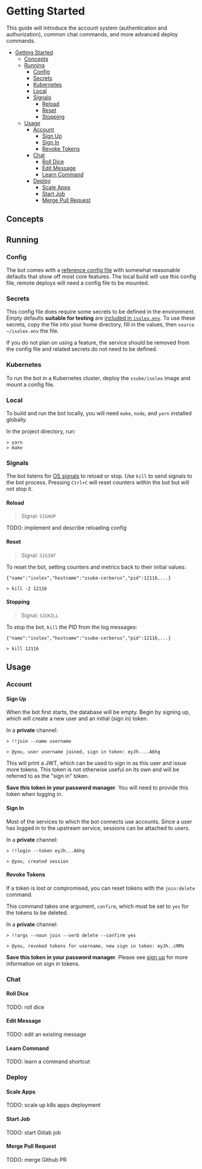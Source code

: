 # Getting Started

This guide will introduce the account system (authentication and authorization), common chat commands, and more
advanced deploy commands.

- [Getting Started](#getting-started)
  - [Concepts](#concepts)
  - [Running](#running)
    - [Config](#config)
    - [Secrets](#secrets)
    - [Kubernetes](#kubernetes)
    - [Local](#local)
    - [Signals](#signals)
      - [Reload](#reload)
      - [Reset](#reset)
      - [Stopping](#stopping)
  - [Usage](#usage)
    - [Account](#account)
      - [Sign Up](#sign-up)
      - [Sign In](#sign-in)
      - [Revoke Tokens](#revoke-tokens)
    - [Chat](#chat)
      - [Roll Dice](#roll-dice)
      - [Edit Message](#edit-message)
      - [Learn Command](#learn-command)
    - [Deploy](#deploy)
      - [Scale Apps](#scale-apps)
      - [Start Job](#start-job)
      - [Merge Pull Request](#merge-pull-request)

## Concepts

## Running

### Config

The bot comes with a [reference config file](./isolex.yml) with somewhat reasonable defaults that show off most core
features. The local build will use this config file, remote deploys will need a config file to be mounted.

### Secrets

This config file does require some secrets to be defined in the environment. Empty defaults **suitable for testing**
are [included in `isolex.env`](./isolex.env). To use these secrets, copy the file into your home directory, fill
in the values, then `source ~/isolex.env` the file.

If you do not plan on using a feature, the service should be removed from the config file and related secrets do not
need to be defined.

### Kubernetes

To run the bot in a Kubernetes cluster, deploy the `ssube/isolex` image and mount a config file.

### Local

To build and run the bot locally, you will need `make`, `node`, and `yarn` installed globally.

In the project directory, run:

```shell
> yarn
> make
```

### Signals

The bot listens for [OS signals](https://linux.die.net/Bash-Beginners-Guide/sect_12_01.html) to reload or stop. Use
`kill` to send signals to the bot process. Pressing `Ctrl+C` will reset counters within the bot but will not stop it.

#### Reload

> Signal: `SIGHUP`

TODO: implement and describe reloading config

#### Reset

> Signal: `SIGINT`

To reset the bot, setting counters and metrics back to their initial values:

```shell
{"name":"isolex","hostname":"ssube-cerberus","pid":12116,...}

> kill -2 12116
```

#### Stopping

> Signal: `SIGKILL`

To stop the bot, `kill` the PID from the log messages:

```shell
{"name":"isolex","hostname":"ssube-cerberus","pid":12116,...}

> kill 12116
```

## Usage

### Account

#### Sign Up

When the bot first starts, the database will be empty. Begin by signing up, which will create a new user and an initial
(sign in) token.

In a **private** channel:

```
> !!join --name username

> @you, user username joined, sign in token: eyJh....A6hg
```

This will print a JWT, which can be used to sign in as this user and issue more tokens. This token is not otherwise
useful on its own and will be referred to as the "sign in" token.

**Save this token in your password manager**. You will need to provide this token when logging in.

#### Sign In

Most of the services to which the bot connects use accounts. Since a user has logged in to the upstream service,
sessions can be attached to users.

In a **private** channel:

```
> !!login --token eyJh...A6hg

> @you, created session
```

#### Revoke Tokens

If a token is lost or compromised, you can reset tokens with the `join:delete` command.

This command takes one argument, `confirm`, which must be set to `yes` for the tokens to be deleted.

In a **private** channel:

```
> !!args --noun join --verb delete --confirm yes

> @you, revoked tokens for username, new sign in token: eyJh..cRMs
```

**Save this token in your password manager**. Please see [sign up](#sign-up) for more information on sign in tokens.

### Chat

#### Roll Dice

TODO: roll dice

#### Edit Message

TODO: edit an existing message

#### Learn Command

TODO: learn a command shortcut

### Deploy

#### Scale Apps

TODO: scale up k8s apps deployment

#### Start Job

TODO: start Gitlab job

#### Merge Pull Request

TODO: merge Github PR
